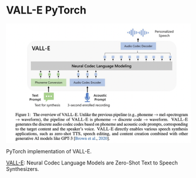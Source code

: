 # VALL-E PyTorch

<p align="center">
  <img src="VALL-E.png" alt="VALL-E" style="display:block; margin:auto; width:750px;" />
</p>

PyTorch implementation of VALL-E.

[VALL-E](https://arxiv.org/abs/2301.02111): Neural Codec Language Models are Zero-Shot Text to Speech Synthesizers.

